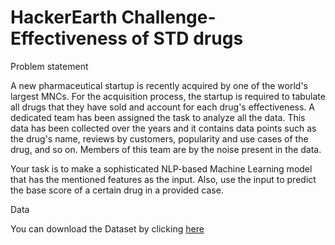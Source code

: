 # HackerEarth Challenge- Effectiveness of STD drugs

Problem statement 

A new pharmaceutical startup is recently acquired by one of the world's largest MNCs. For the acquisition process, the startup is required to tabulate all drugs that they have sold and account for each drug's effectiveness. A dedicated team has been assigned the task to analyze all the data. This data has been collected over the years and it contains data points such as the drug's name, reviews by customers, popularity and use cases of the drug, and so on. Members of this team are by the noise present in the data.

Your task is to make a sophisticated NLP-based Machine Learning model that has the mentioned features as the input. Also, use the input to predict the base score of a certain drug in a provided case.

Data

You can download the Dataset by clicking [here](https://www.hackerearth.com/problem/machine-learning/effectiveness-of-std-drugs-cc3e4cc9/) 
